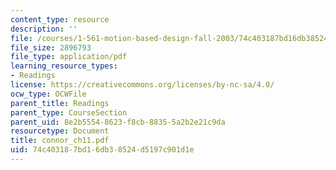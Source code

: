```yaml
---
content_type: resource
description: ''
file: /courses/1-561-motion-based-design-fall-2003/74c403187bd16db38524d5197c901d1e_connor_ch11.pdf
file_size: 2896793
file_type: application/pdf
learning_resource_types:
- Readings
license: https://creativecommons.org/licenses/by-nc-sa/4.0/
ocw_type: OCWFile
parent_title: Readings
parent_type: CourseSection
parent_uid: 8e2b5554-8623-f8cb-8835-5a2b2e21c9da
resourcetype: Document
title: connor_ch11.pdf
uid: 74c40318-7bd1-6db3-8524-d5197c901d1e
---
```


